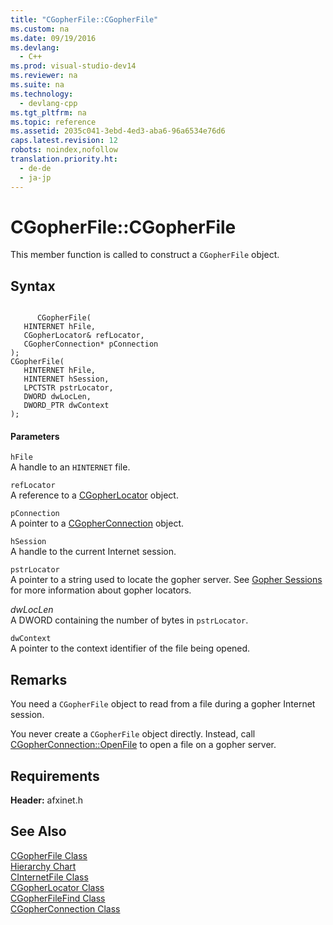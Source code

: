 ```yaml
---
title: "CGopherFile::CGopherFile"
ms.custom: na
ms.date: 09/19/2016
ms.devlang: 
  - C++
ms.prod: visual-studio-dev14
ms.reviewer: na
ms.suite: na
ms.technology: 
  - devlang-cpp
ms.tgt_pltfrm: na
ms.topic: reference
ms.assetid: 2035c041-3ebd-4ed3-aba6-96a6534e76d6
caps.latest.revision: 12
robots: noindex,nofollow
translation.priority.ht: 
  - de-de
  - ja-jp
---
```

# CGopherFile::CGopherFile
This member function is called to construct a `CGopherFile` object.  
  
## Syntax  
  
```  
  
      CGopherFile(  
   HINTERNET hFile,  
   CGopherLocator& refLocator,  
   CGopherConnection* pConnection   
);  
CGopherFile(  
   HINTERNET hFile,  
   HINTERNET hSession,  
   LPCTSTR pstrLocator,  
   DWORD dwLocLen,  
   DWORD_PTR dwContext   
);  
```  
  
#### Parameters  
 `hFile`  
 A handle to an `HINTERNET` file.  
  
 `refLocator`  
 A reference to a [CGopherLocator](../vs140/CGopherLocator-Class.md) object.  
  
 `pConnection`  
 A pointer to a [CGopherConnection](../vs140/CGopherConnection-Class.md) object.  
  
 `hSession`  
 A handle to the current Internet session.  
  
 `pstrLocator`  
 A pointer to a string used to locate the gopher server. See [Gopher Sessions](_inet_Gopher_Sessions) for more information about gopher locators.  
  
 *dwLocLen*  
 A DWORD containing the number of bytes in `pstrLocator`.  
  
 `dwContext`  
 A pointer to the context identifier of the file being opened.  
  
## Remarks  
 You need a `CGopherFile` object to read from a file during a gopher Internet session.  
  
 You never create a `CGopherFile` object directly. Instead, call [CGopherConnection::OpenFile](../vs140/CGopherConnection--OpenFile.md) to open a file on a gopher server.  
  
## Requirements  
 **Header:** afxinet.h  
  
## See Also  
 [CGopherFile Class](../vs140/CGopherFile-Class.md)   
 [Hierarchy Chart](../vs140/Hierarchy-Chart.md)   
 [CInternetFile Class](../vs140/CInternetFile-Class.md)   
 [CGopherLocator Class](../vs140/CGopherLocator-Class.md)   
 [CGopherFileFind Class](../vs140/CGopherFileFind-Class.md)   
 [CGopherConnection Class](../vs140/CGopherConnection-Class.md)